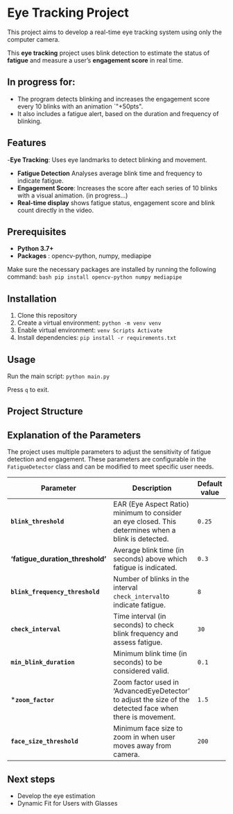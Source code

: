 # Eye Tracking Project

This project aims to develop a real-time eye tracking system using only the computer camera.

This **eye tracking** project uses blink detection to estimate the status of **fatigue** and measure a user’s **engagement score** in real time. 

## In progress for: 

- The program detects blinking and increases the engagement score every 10 blinks with an animation `"+50pts". 
- It also includes a fatigue alert, based on the duration and frequency of blinking.

## Features

-**Eye Tracking**: Uses eye landmarks to detect blinking and movement.
- **Fatigue Detection** Analyses average blink time and frequency to indicate fatigue.
- **Engagement Score**: Increases the score after each series of 10 blinks with a visual animation. (in progress...)
- **Real-time display** shows fatigue status, engagement score and blink count directly in the video.

## Prerequisites

- **Python 3.7+**
- **Packages** : opencv-python, numpy, mediapipe

Make sure the necessary packages are installed by running the following command:
`bash
pip install opencv-python numpy mediapipe
`
## Installation

1. Clone this repository
2. Create a virtual environment: `python -m venv venv`
3. Enable virtual environment: `venv Scripts Activate`
4. Install dependencies: `pip install -r requirements.txt`

## Usage

Run the main script: `python main.py`

Press `q` to exit.

## Project Structure

## Explanation of the Parameters

The project uses multiple parameters to adjust the sensitivity of fatigue detection and engagement. These parameters are configurable in the `FatigueDetector` class and can be modified to meet specific user needs.

| Parameter   | Description   | Default value |
|-----------------------------|-----------------------------------------------------------------------------------------------------------------|--------------------|
| **`blink_threshold`**   | EAR (Eye Aspect Ratio) minimum to consider an eye closed. This determines when a blink is detected.   | `0.25`   |
| **‘fatigue_duration_threshold’** | Average blink time (in seconds) above which fatigue is indicated.   | `0.3`  |
| **`blink_frequency_threshold`**   | Number of blinks in the interval `check_interval`to indicate fatigue.   | `8`  |
| **`check_interval`**   | Time interval (in seconds) to check blink frequency and assess fatigue.   | `30`   |
| **`min_blink_duration`**   | Minimum blink time (in seconds) to be considered valid.   | `0.1`  |
| ***`zoom_factor`**   | Zoom factor used in ‘AdvancedEyeDetector’ to adjust the size of the detected face when there is movement.   | `1.5`   |
| **`face_size_threshold`**   | Minimum face size to zoom in when user moves away from camera.   | `200`   |



## Next steps

- Develop the eye estimation
- Dynamic Fit for Users with Glasses
